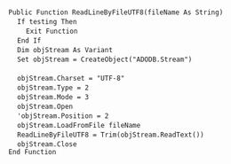 &nbsp;  &nbsp;  &nbsp;  &nbsp;  
`Public Function ReadLineByFileUTF8(fileName As String)`  
&nbsp;&nbsp;&nbsp;&nbsp;`If testing Then`  
&nbsp;&nbsp;&nbsp;&nbsp;&nbsp;&nbsp;&nbsp;&nbsp;`Exit Function`  
&nbsp;&nbsp;&nbsp;&nbsp;`End If`  
&nbsp;&nbsp;&nbsp;&nbsp;`Dim objStream As Variant`  
&nbsp;&nbsp;&nbsp;&nbsp;`Set objStream = CreateObject("ADODB.Stream")`  
&nbsp;  &nbsp;  &nbsp;  &nbsp;  
&nbsp;&nbsp;&nbsp;&nbsp;`objStream.Charset = "UTF-8"`  
&nbsp;&nbsp;&nbsp;&nbsp;`objStream.Type = 2`  
&nbsp;&nbsp;&nbsp;&nbsp;`objStream.Mode = 3`  
&nbsp;&nbsp;&nbsp;&nbsp;`objStream.Open`  
&nbsp;&nbsp;&nbsp;&nbsp;`'objStream.Position = 2`  
&nbsp;&nbsp;&nbsp;&nbsp;`objStream.LoadFromFile fileName`  
&nbsp;&nbsp;&nbsp;&nbsp;`ReadLineByFileUTF8 = Trim(objStream.ReadText())`  
&nbsp;&nbsp;&nbsp;&nbsp;`objStream.Close`  
`End Function`  

